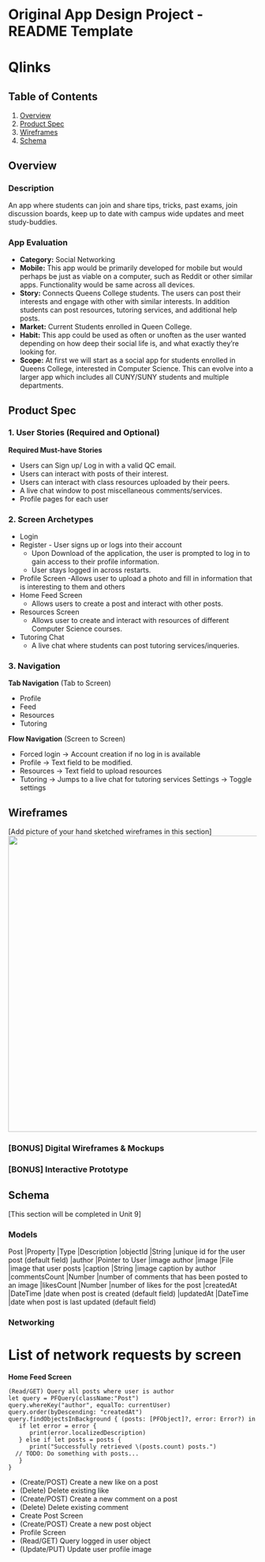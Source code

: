 Original App Design Project - README Template
===

# Qlinks

## Table of Contents
1. [Overview](#Overview)
1. [Product Spec](#Product-Spec)
1. [Wireframes](#Wireframes)
2. [Schema](#Schema)

## Overview
### Description
An app where students can join and share tips, tricks, past exams, join discussion boards, keep up to date with campus wide updates and meet study-buddies.

### App Evaluation
- **Category:** Social Networking 
- **Mobile:** This app would be primarily developed for mobile but would perhaps be just as viable on a computer, such as Reddit or other similar apps. Functionality would be same across all devices.
- **Story:** Connects Queens College students. The users can post their interests and engage with other with similar interests. In addition students can post resources, tutoring services, and additional help posts.
- **Market:** Current Students enrolled in Queen College. 
- **Habit:** This app could be used as often or unoften as the user wanted depending on how deep their social life is, and what exactly they’re looking for.
- **Scope:** At first we will start as a social app for students enrolled in Queens College, interested in Computer Science. This can evolve into a larger app which includes all CUNY/SUNY students and multiple departments.  

## Product Spec

### 1. User Stories (Required and Optional)
**Required Must-have Stories**
- Users can Sign up/ Log in with a valid QC email.
- Users can interact with posts of their interest.
- Users can interact with class resources uploaded by their peers.
- A live chat window to post miscellaneous comments/services.
- Profile pages for each user


### 2. Screen Archetypes
- Login
- Register - User signs up or logs into their account
  - Upon Download of the application, the user is prompted to log in to gain access to their profile information.
  - User stays logged in across restarts. 
- Profile Screen
  -Allows user to upload a photo and fill in information that is interesting to them and others
- Home Feed Screen
  - Allows users to create a post and interact with other posts. 
- Resources Screen 
  - Allows user to create and interact with resources of different Computer Science courses.
- Tutoring Chat
  - A live chat where students can post tutoring services/inqueries.

### 3. Navigation

**Tab Navigation** (Tab to Screen)

* Profile
* Feed
* Resources
* Tutoring

**Flow Navigation** (Screen to Screen)

* Forced login -> Account creation if no log in is available
* Profile -> Text field to be modified.
* Resources -> Text field to upload resources
* Tutoring -> Jumps to a live chat for tutoring services
Settings -> Toggle settings

## Wireframes
[Add picture of your hand sketched wireframes in this section]
<img src="YOUR_WIREFRAME_IMAGE_URL" width=600>

### [BONUS] Digital Wireframes & Mockups

### [BONUS] Interactive Prototype

## Schema 
[This section will be completed in Unit 9]
### Models

Post
|Property       |Type               |Description
|objectId       |String             |unique id for the user post (default field)
|author         |Pointer to User    |image author
|image          |File               |image that user posts
|caption        |String             |image caption by author
|commentsCount  |Number             |number of comments that has been posted to an image
|likesCount     |Number             |number of likes for the post
|createdAt      |DateTime           |date when post is created (default field)
|updatedAt      |DateTime           |date when post is last updated (default field)

### Networking

# List of network requests by screen

**Home Feed Screen**
```
(Read/GET) Query all posts where user is author
let query = PFQuery(className:"Post")
query.whereKey("author", equalTo: currentUser)
query.order(byDescending: "createdAt")
query.findObjectsInBackground { (posts: [PFObject]?, error: Error?) in
   if let error = error { 
      print(error.localizedDescription)
   } else if let posts = posts {
      print("Successfully retrieved \(posts.count) posts.")
  // TODO: Do something with posts...
   }
}
```
-  (Create/POST) Create a new like on a post
-  (Delete) Delete existing like
-  (Create/POST) Create a new comment on a post
-  (Delete) Delete existing comment
- Create Post Screen
- (Create/POST) Create a new post object
- Profile Screen
- (Read/GET) Query logged in user object
- (Update/PUT) Update user profile image
